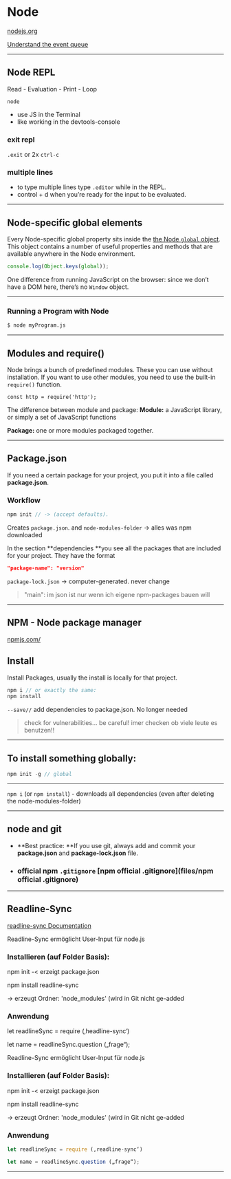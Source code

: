 # Node

[nodejs.org](https://nodejs.org)

[Understand the event queue](https://www.youtube.com/watch?v=8aGhZQkoFbQ)

------

## Node REPL

Read - Evaluation - Print - Loop

```
node
```

- use JS in the Terminal
- like working in the devtools-console

### exit repl

`.exit` or 2x  `ctrl-c` 

### multiple lines

- to type multiple lines  type `.editor` while in the REPL. 
- control + d when you’re ready for the input to be evaluated.

------


## Node-specific global elements 

Every Node-specific global property sits inside the [the Node `global` object](https://nodejs.org/api/globals.html). This object contains a number of useful properties and methods that are available anywhere in the Node environment.

```js
console.log(Object.keys(global));
```

One difference from running JavaScript on the browser:  since we don’t have a DOM here, there’s no `Window` object.

------

### Running a Program with Node

```bash
$ node myProgram.js
```



------

## Modules and require()

Node brings a bunch of predefined modules. These you can use without installation. If you want to use other modules, you need to use the built-in `require()` function.

```
const http = require('http');
```

The difference between module and package:
**Module:** a JavaScript library, or simply a set of JavaScript functions

**Package:** one or more modules packaged together. 

------

## Package.json

If you need a certain package for your project, you put it into a file called **package.json**.



### Workflow

```js
npm init // -> (accept defaults).
```

Creates `package.json`. and `node-modules-folder` -> alles was npm downloaded



In the section **dependencies **you see all the packages that are included for your project. They have the format

```json
"package-name": "version"
```





`package-lock.json` -> computer-generated. never change

> "main": im json ist nur wenn ich eigene npm-packages bauen will

------



## NPM - Node package manager

[npmjs.com/](https://www.npmjs.com/)

## Install

Install Packages, usually the install is locally for that project.

```js
npm i // or exactly the same:
npm install 
```

`--save//`  add dependencies to package.json. No longer needed

> check for vulnerabilities... be careful! imer checken ob viele leute es benutzen!!

------

## To install something globally:

```js
npm init -g // global
```

------




`npm i`  (or `npm install`) - downloads all dependencies (even after deleting the node-modules-folder)

------

## node and git

- **Best practice: **If you use git, always add and commit your **package.json** and **package-lock.json** file.

- ### official npm `.gitignore` [npm official .gitignore](files/npm official .gitignore) 

------


## Readline-Sync

[readline-sync Documentation](https://www.npmjs.com/package/readline-sync#basic_options-hideechoback)



Readline-Sync ermöglicht User-Input für node.js

### Installieren (auf Folder Basis):

npm init -< erzeigt package.json

npm install readline-sync

-> erzeugt Ordner: 'node_modules' (wird in Git nicht ge-added

### Anwendung

let readlineSync = require (‚headline-sync‘)

let name = readlineSync.question („frage“);

Readline-Sync ermöglicht User-Input für node.js

### Installieren (auf Folder Basis):

npm init -< erzeigt package.json

npm install readline-sync

-> erzeugt Ordner: 'node_modules' (wird in Git nicht ge-added

### Anwendung

```js
let readlineSync = require (‚readline-sync‘)

let name = readlineSync.question („frage“);
```


------
